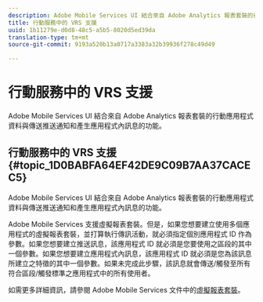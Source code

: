```yaml
---
description: Adobe Mobile Services UI 結合來自 Adobe Analytics 報表套裝的行動應用程式資料與傳送推送通知和產生應用程式內訊息的功能。
title: 行動服務中的 VRS 支援
uuid: 1b11279e-d0d8-48c5-a5b5-8020d5ed39da
translation-type: tm+mt
source-git-commit: 9193a520b13a0717a3383a32b39936f278c49d49

---
```



# 行動服務中的 VRS 支援

Adobe Mobile Services UI 結合來自 Adobe Analytics 報表套裝的行動應用程式資料與傳送推送通知和產生應用程式內訊息的功能。

## 行動服務中的 VRS 支援 {#topic_1D0BABFA64EF42DE9C09B7AA37CACEC5}

Adobe Mobile Services UI 結合來自 Adobe Analytics 報表套裝的行動應用程式資料與傳送推送通知和產生應用程式內訊息的功能。

Adobe Mobile Services 支援虛擬報表套裝。但是，如果您想要建立使用多個應用程式的虛擬報表套裝，並打算執行傳訊活動，就必須指定個別應用程式 ID 作為參數。如果您想要建立推送訊息，該應用程式 ID 就必須是您要使用之區段的其中一個參數。如果您想要建立應用程式內訊息，該應用程式 ID 就必須是您為該訊息所建立之特徵的其中一個參數。如果未完成此步驟，該訊息就會傳送/觸發至所有符合區段/觸發標準之應用程式中的所有使用者。

如需更多詳細資訊，請參閱 Adobe Mobile Services 文件中的[虛擬報表套裝](https://docs.adobe.com/content/help/zh-Hant/mobile-services/using/manage-apps-ug/c-mob-vrs.html)。
